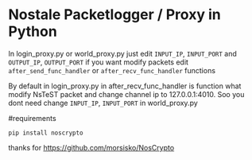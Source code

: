 # Nostale Packetlogger / Proxy in Python

In login_proxy.py or world_proxy.py  just edit 
`INPUT_IP`, `INPUT_PORT` and `OUTPUT_IP`, `OUTPUT_PORT`
if you want modify packets edit `after_send_func_handler` or `after_recv_func_handler` functions

By default in login_proxy.py in after_recv_func_handler is function what modify NsTeST packet and change channel ip to 127.0.0.1:4010. Soo you dont need change  `INPUT_IP`, `INPUT_PORT` in world_proxy.py


#requirements
```
pip install noscrypto
```

thanks for https://github.com/morsisko/NosCrypto
